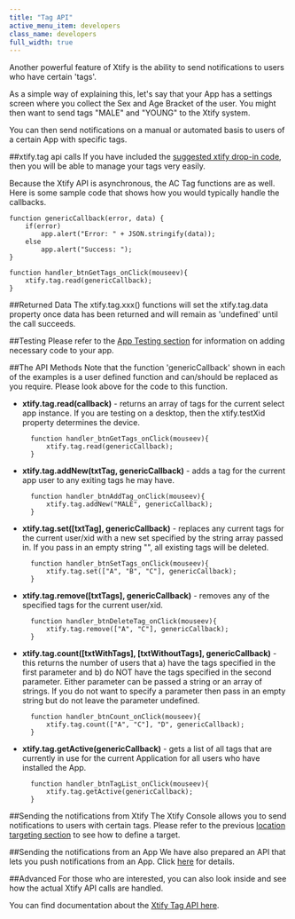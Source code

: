 ```yaml
---
title: "Tag API"
active_menu_item: developers
class_name: developers
full_width: true
---
```


Another powerful feature of Xtify is the ability to send notifications to users who have certain 'tags'. 

As a simple way of explaining this, let's say that your App has a settings screen where you collect the Sex and Age Bracket of the user. You might then want to send tags "MALE" and "YOUNG" to the Xtify system. 

You can then send notifications on a manual or automated basis to users of a certain App with specific tags.

##xtify.tag api calls
If you have included the [suggested xtify drop-in code](/developers/documentation/ac-mobile-build-phonegap/ac-mobile-build/ac-build-plugins/xtify-push-notifications/your-app/), then you will be able to manage your tags very easily. 

Because the Xtify API is asynchronous, the AC Tag functions are as well. Here is some sample code that shows how you would typically handle the callbacks.

	function genericCallback(error, data) {
	    if(error)
	        app.alert("Error: " + JSON.stringify(data));
	    else 
	        app.alert("Success: ");
	}

	function handler_btnGetTags_onClick(mouseev){
	    xtify.tag.read(genericCallback);
	}


##Returned Data
The xtify.tag.xxx() functions will set the xtify.tag.data property once data has been returned and will remain as 'undefined' until the call succeeds. 

##Testing
Please refer to the [App Testing section](/developers/documentation/ac-mobile-build-phonegap/ac-mobile-build/ac-build-plugins/xtify-push-notifications/your-app/xtify-app-testing/) for information on adding necessary code to your app.

##The API Methods
Note that the function 'genericCallback' shown in each of the examples is a user defined function and can/should be replaced as you require. Please look above for the code to this function.

- **xtify.tag.read(callback)** - returns an array of tags for the current select app instance. If you are testing on a desktop, then the xtify.testXid property determines the device.

		function handler_btnGetTags_onClick(mouseev){
		    xtify.tag.read(genericCallback);
		}

- **xtify.tag.addNew(txtTag, genericCallback)** - adds a tag for the current app user to any exiting tags he may have.

		function handler_btnAddTag_onClick(mouseev){
		    xtify.tag.addNew("MALE", genericCallback);	   
		}

- **xtify.tag.set([txtTag], genericCallback)** - replaces any current tags for the current user/xid with a new set specified by the string array passed in. If you pass in an empty string "", all existing tags will be deleted.

		function handler_btnSetTags_onClick(mouseev){
			xtify.tag.set(["A", "B", "C"], genericCallback);   
		}

- **xtify.tag.remove([txtTags], genericCallback)** - removes any of the specified tags for the current user/xid.

		function handler_btnDeleteTag_onClick(mouseev){
			xtify.tag.remove(["A", "C"], genericCallback);   
		}

- **xtify.tag.count([txtWithTags], [txtWithoutTags], genericCallback)** - this returns the number of users that a) have the tags specified in the first parameter and b) do NOT have the tags specified in the second parameter. Either parameter can be passed a string or an array of strings. If you do not want to specify a parameter then pass in an empty string but do not leave the parameter undefined.

		function handler_btnCount_onClick(mouseev){
			xtify.tag.count(["A", "C"], "D", genericCallback); 
		}

- **xtify.tag.getActive(genericCallback)** - gets a list of all tags that are currently in use for the current Application for all users who have installed the App.

		function handler_btnTagList_onClick(mouseev){
		    xtify.tag.getActive(genericCallback);   
		}	

##Sending the notifications from Xtify
The Xtify Console allows you to send notifications to users with certain tags. Please refer to the previous [location targeting section](/developers/documentation/ac-mobile-build-phonegap/ac-mobile-build/ac-build-plugins/xtify-push-notifications/apis/xtify-location-api/) to see how to define a target.

##Sending the notifications from an App
We have also prepared an API that lets you push notifications from an App. Click [here](/developers/documentation/ac-mobile-build-phonegap/ac-mobile-build/ac-build-plugins/xtify-push-notifications/apis/xtify-notification-api) for details.


##Advanced
For those who are interested, you can also look inside and see how the actual Xtify API calls are handled.

You can find documentation about the [Xtify Tag API here](http://developer.xtify.com/display/APIs/Tag+API+2.0+%28Latest%29).






